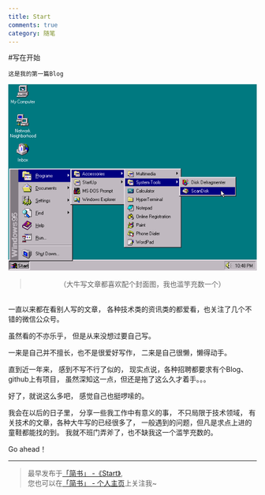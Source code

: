 ```yaml
---
title: Start
comments: true
category: 随笔
---
```


#写在开始

    这是我的第一篇Blog

![题图](/img/2015-09-28-01.png)

> <center>（大牛写文章都喜欢配个封面图，我也滥竽充数一个）</center>

<br>
一直以来都在看别人写的文章，
各种技术类的资讯类的都爱看，也关注了<!--more-->几个不错的微信公众号。

虽然看的不亦乐乎，
但是从来没想过要自己写。

一来是自己并不擅长，也不是很爱好写作，
二来是自己很懒，懒得动手。

直到近一年来，
感到不写不行了似的，
现实点说，各种招聘都要求有个Blog、github上有项目，
虽然深知这一点，但还是拖了这么久才着手。。。

好了，就说这么多吧，
感觉自己也挺啰嗦的。

我会在以后的日子里，
分享一些我工作中有意义的事，
不只局限于技术领域，
有关技术的文章，各种大牛写的已经很多了，
一般遇到的问题，但凡是求点上进的童鞋都能找的到。
我就不班门弄斧了，也不缺我这一个滥竽充数的。

Go ahead！

***
> <span>最早发布于[「简书」 -《Start》](http://www.jianshu.com/p/a081174610a6),<br>
  您也可以在[「简书」 - 个人主页](http://www.jianshu.com/users/5909a0445035/latest_articles)上关注我~</span>
